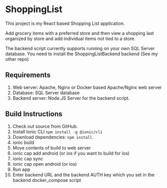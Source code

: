 # ShoppingList

This project is my React based Shopping List application.

Add grocery items with a preferred store and then view a shopping last organized by store and add individual items not tied to a store.

The backend script currently supports running on your own SQL Server database. You need to install the ShoppingListBackend backend (See my other repo)

## Requirements
1. Web server: Apache, Nginx or Docker based Apache/Nginx web server
1. Database: SQL Server database
1. Backend server: Node.JS Server for the backend script.

## Build Instructions

1. Check out source from GitHub.
1. Install Ionic CLI `npm install -g @ionic/cli`
1. Download dependencies: `npm install`.
1. ionic build
1. Move contents of build to web server
1. ionic cap add android (or ios if you want to build for ios)
1. ionic cap sync
1. ionic cap open android (or ios)
1. Run app
1. Enter backend URL and the backend AUTH key which you set in the backend docker_compose script